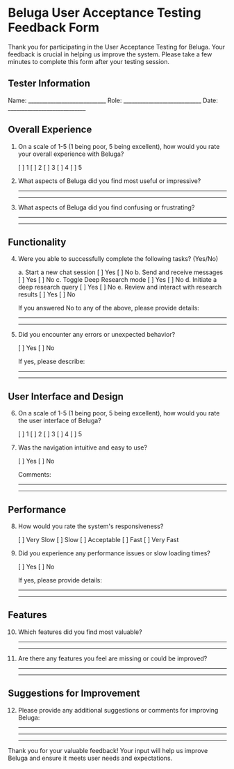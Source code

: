 # Beluga User Acceptance Testing Feedback Form

Thank you for participating in the User Acceptance Testing for Beluga. Your feedback is crucial in helping us improve the system. Please take a few minutes to complete this form after your testing session.

## Tester Information

Name: ____________________________
Role: ____________________________
Date: ____________________________

## Overall Experience

1. On a scale of 1-5 (1 being poor, 5 being excellent), how would you rate your overall experience with Beluga?

   [ ] 1  [ ] 2  [ ] 3  [ ] 4  [ ] 5

2. What aspects of Beluga did you find most useful or impressive?

   ________________________________________________________________
   ________________________________________________________________

3. What aspects of Beluga did you find confusing or frustrating?

   ________________________________________________________________
   ________________________________________________________________

## Functionality

4. Were you able to successfully complete the following tasks? (Yes/No)

   a. Start a new chat session                       [ ] Yes  [ ] No
   b. Send and receive messages                      [ ] Yes  [ ] No
   c. Toggle Deep Research mode                      [ ] Yes  [ ] No
   d. Initiate a deep research query                 [ ] Yes  [ ] No
   e. Review and interact with research results      [ ] Yes  [ ] No

   If you answered No to any of the above, please provide details:
   ________________________________________________________________
   ________________________________________________________________

5. Did you encounter any errors or unexpected behavior?

   [ ] Yes  [ ] No

   If yes, please describe:
   ________________________________________________________________
   ________________________________________________________________

## User Interface and Design

6. On a scale of 1-5 (1 being poor, 5 being excellent), how would you rate the user interface of Beluga?

   [ ] 1  [ ] 2  [ ] 3  [ ] 4  [ ] 5

7. Was the navigation intuitive and easy to use?

   [ ] Yes  [ ] No

   Comments:
   ________________________________________________________________
   ________________________________________________________________

## Performance

8. How would you rate the system's responsiveness?

   [ ] Very Slow  [ ] Slow  [ ] Acceptable  [ ] Fast  [ ] Very Fast

9. Did you experience any performance issues or slow loading times?

   [ ] Yes  [ ] No

   If yes, please provide details:
   ________________________________________________________________
   ________________________________________________________________

## Features

10. Which features did you find most valuable?

    ________________________________________________________________
    ________________________________________________________________

11. Are there any features you feel are missing or could be improved?

    ________________________________________________________________
    ________________________________________________________________

## Suggestions for Improvement

12. Please provide any additional suggestions or comments for improving Beluga:

    ________________________________________________________________
    ________________________________________________________________
    ________________________________________________________________

Thank you for your valuable feedback! Your input will help us improve Beluga and ensure it meets user needs and expectations.

